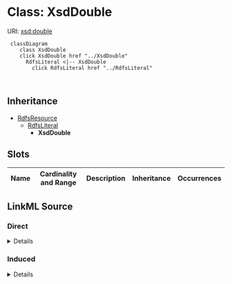 

# Class: XsdDouble





URI: [xsd:double](http://www.w3.org/2001/XMLSchema#double)






```mermaid
 classDiagram
    class XsdDouble
    click XsdDouble href "../XsdDouble"
      RdfsLiteral <|-- XsdDouble
        click RdfsLiteral href "../RdfsLiteral"
      
      
```





## Inheritance
* [RdfsResource](../classes/RdfsResource.md)
    * [RdfsLiteral](../classes/RdfsLiteral.md)
        * **XsdDouble**



## Slots

| Name | Cardinality and Range | Description | Inheritance | Occurrences |
| ---  | --- | --- | --- | --- |














## LinkML Source

<!-- TODO: investigate https://stackoverflow.com/questions/37606292/how-to-create-tabbed-code-blocks-in-mkdocs-or-sphinx -->

### Direct

<details>

```yaml
name: xsd_double
from_schema: okns:hydrology-kg
exact_mappings:
- http://www.w3.org/2001/XMLSchema#double
rank: 1000
is_a: rdfs_Literal
class_uri: xsd:double

```
</details>

### Induced

<details>

```yaml
name: xsd_double
from_schema: okns:hydrology-kg
exact_mappings:
- http://www.w3.org/2001/XMLSchema#double
rank: 1000
is_a: rdfs_Literal
class_uri: xsd:double

```
</details>